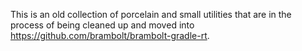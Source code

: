 
This is an old collection of porcelain and small utilities that are in the process of being cleaned up and moved into https://github.com/brambolt/brambolt-gradle-rt. 

